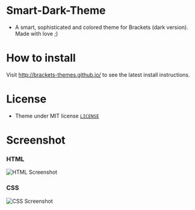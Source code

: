 # Smart-Dark-Theme
* A smart, sophisticated and colored theme for Brackets (dark version). Made with love ;)

# How to install
Visit http://brackets-themes.github.io/ to see the latest install instructions.

# License
* Theme under MIT license [`LICENSE`](LICENSE)

# Screenshot

### HTML

![HTML Screenshot](https://github.com/gthibaud/Smart-Dark-Theme/blob/master/html.png)

### CSS

![CSS Screenshot](https://github.com/gthibaud/Smart-Dark-Theme/blob/master/css2.png)
